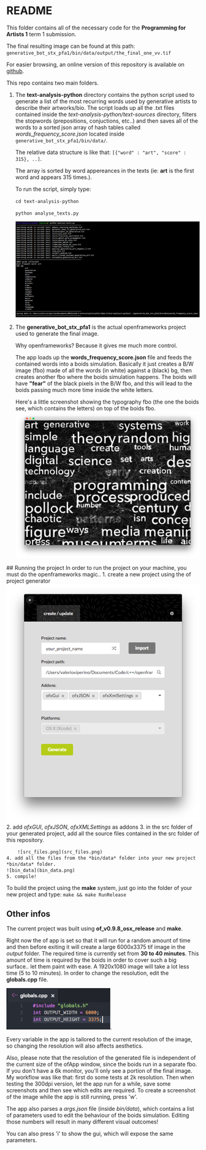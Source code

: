 # README

This folder contains all of the necessary code for the **Programming for Artists 1** term 1 submission.

The final resulting image can be found at this path: `generative_bot_stx_pfa1/bin/data/output/the_final_one_vv.tif`

For easier browsing, an online version of this repository is available on [github](https://github.com/VVZen/MACA/tree/master/end-1-term-projects/pfa1/idea-1).

This repo contains two main folders.

1. The **text-analysis-python** directory contains the python script used to generate a list of the most recurring words used by generative artists to describe their artworks/bio.
The script loads up all the .txt files contained inside the *text-analysis-python/text-sources* directory, filters the stopwords (prepositions, conjuctions, etc..) and then saves all of the words to a sorted json array of hash tables called *words_frequency_score.json* located inside `generative_bot_stx_pfa1/bin/data/`.

	The relative data structure is like that: `[{"word" : "art", "score" : 315}, ..]`.
	
	The array is sorted by word appereances in the texts (ie: **art** is the first word and appears 315 times.).

    To run the script, simply type:
    
    ```cd text-analysis-python```

    ```python analyse_texts.py``` 

    ![python-script](python_script.png)

2. The **generative_bot_stx_pfa1** is the actual openframeworks project used to generate the final image.
 
	Why openframeworks? Because it gives me much more control. 

	The app loads up the **words_frequency_score.json** file and feeds the contained words into a boids simulation. 
Basically it just creates a B/W image (fbo) made of all the words (in white) against a (black) bg, then creates another fbo where the boids simulation happens. The boids will have **"fear"** of the black pixels in the B/W fbo, and this will lead to the boids passing much more time inside the white letters. 

    Here's a little screenshot showing the typography fbo (the one the boids see, which contains the letters) on top of the boids fbo.
![typography_fbo](typography_fbo.png)


## Running the project
In order to run the project on your machine, you must do the openframeworks magic.. 
    1. create a new project using the of project generator
    ![generate_project](generate_project.png)
    2. add *ofxGUI*, *ofxJSON*, *ofxXMLSettings* as addons
    3. in the src folder of your generated project, add all the source files contained in the src folder of this repository. 
    
    	![src_files.png](src_files.png)
    4. add all the files from the *bin/data* folder into your new project *bin/data* folder.
    ![bin_data](bin_data.png)
    5. compile!
To build the project using the **make** system, just go into the folder of your new project and type:
    ```make && make RunRelease```

## Other infos
The current project was built using **of_v0.9.8_osx_release** and **make**.

Right now the of app is set so that it will run for a random amount of time and then before exiting it will create a large 6000x3375 tif image in the *output* folder. The required time is currently set from **30 to 40 minutes**.
This amount of time is required by the boids in order to cover such a big surface.. let them paint with ease.
A 1920x1080 image will take a lot less time (5 to 10 minutes).
In order to change the resolution, edit the **globals.cpp** file.

![globals.cpp](globals.png).

Every variable in the app is tailored to the current resolution of the image, so changing the resolution will also affects aesthetics.

Also, please note that the resolution of the generated file is independent of the current size of the ofApp window, since the boids run in a separate fbo. If you don't have a 6k monitor, you'll only see a portion of the final image. My workflow was like that: first do some tests at 2k resolution. Then when testing the 300dpi version, let the app run for a while, save some screenshots and then see which edits are required.
To create a screenshot of the image while the app is still running, press 'w'. 

The app also parses a *args.json* file (inside *bin/data*), which contains a list of parameters used to edit the behaviour of the boids simulation. Editing those numbers will result in many different visual outcomes!

You can also press 'i' to show the gui, which will expose the same parameters.
